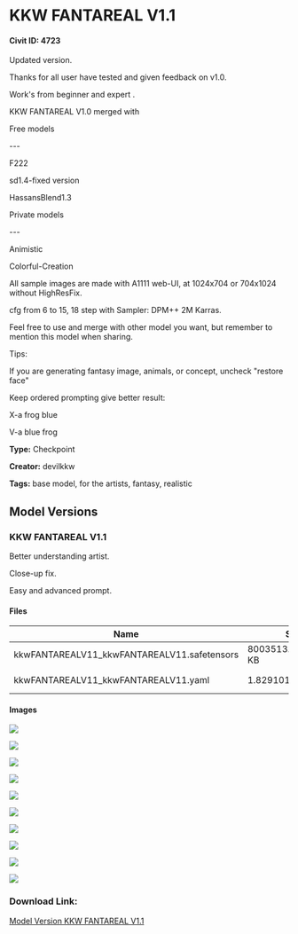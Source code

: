 # KKW FANTAREAL V1.1

#### Civit ID: 4723

<p>Updated version.</p><p>Thanks for all user have tested and given feedback on v1.0.</p><p></p><p>Work's from beginner and expert .</p><p></p><p>KKW FANTAREAL V1.0 merged with</p><p>Free models</p><p>---</p><p>F222</p><p>sd1.4-fixed version</p><p>HassansBlend1.3</p><p></p><p>Private models</p><p>---</p><p>Animistic</p><p>Colorful-Creation</p><p></p><p>All sample images are made with A1111 web-UI, at 1024x704 or 704x1024 without HighResFix.</p><p>cfg from 6 to 15, 18 step with Sampler: DPM++ 2M Karras.</p><p></p><p>Feel free to use and merge with other model you want, but remember to mention this model when sharing.</p><p></p><p>Tips:</p><p>If you are generating fantasy image, animals, or concept, uncheck "restore face"</p><p></p><p>Keep ordered prompting give better result:</p><p></p><p>X-a frog blue</p><p>V-a blue frog</p><p></p><p></p><p></p><p></p><p> </p>

**Type:** Checkpoint

**Creator:** devilkkw

**Tags:** base model, for the artists, fantasy, realistic

## Model Versions

### KKW FANTAREAL V1.1

<p>Better understanding artist.</p><p>Close-up fix.</p><p>Easy and advanced prompt.</p>

#### Files

| Name | Size | Type | Format | Download Url | AutoV1 | AutoV2 | SHA256 | CRC32 | BLAKE3 |
| --- | --- | --- | --- | --- | --- | --- | --- | --- | --- |
| kkwFANTAREALV11_kkwFANTAREALV11.safetensors | 8003513.463867188 KB | Model | SafeTensor | https://civitai.com/api/download/models/5403 | E9D808C3 | E8FB0FDD61 | E8FB0FDD61AAD8D35345085C54D302810824D7FCBB9694AE1C326326553BCB08 | B3E852EA | E3465C86D14C87181FE64BB205D312AF1DC45C929BFEE5B08E5BF6B897436048 |
| kkwFANTAREALV11_kkwFANTAREALV11.yaml | 1.8291015625 KB | Config | Other | https://civitai.com/api/download/models/5403?type=Config&format=Other | - | 2AC03DAAB5 | 2AC03DAAB595A8BA43E7F4CF223BCB456CF017650956F5B6753B5BC1CA42BF6A | 275639AC | EC53E0BB27E2DD3736874C0CA1EBADB88012AF0C134C1C4C69A0D5E6E882A673 |

#### Images

<p><img src="https://image.civitai.com/xG1nkqKTMzGDvpLrqFT7WA/ed6d207b-45e6-4694-cfac-64bf005ec100/width=450/42546.jpeg" /></p>

<p><img src="https://image.civitai.com/xG1nkqKTMzGDvpLrqFT7WA/80931ded-9aea-48cc-188c-b01fa26d0600/width=450/42565.jpeg" /></p>

<p><img src="https://image.civitai.com/xG1nkqKTMzGDvpLrqFT7WA/a63f7c80-e26b-44b9-2991-280f3c9a5d00/width=450/42564.jpeg" /></p>

<p><img src="https://image.civitai.com/xG1nkqKTMzGDvpLrqFT7WA/00d5abd5-65d1-4000-d6d9-776cb2245000/width=450/42563.jpeg" /></p>

<p><img src="https://image.civitai.com/xG1nkqKTMzGDvpLrqFT7WA/bd61ef80-0e72-47b9-8bd1-cd9b6e8da900/width=450/42562.jpeg" /></p>

<p><img src="https://image.civitai.com/xG1nkqKTMzGDvpLrqFT7WA/88dee25c-1113-43c1-6089-fcf7963d0100/width=450/42561.jpeg" /></p>

<p><img src="https://image.civitai.com/xG1nkqKTMzGDvpLrqFT7WA/8d8db313-5e18-4806-37c6-8bb6af8bdf00/width=450/42560.jpeg" /></p>

<p><img src="https://image.civitai.com/xG1nkqKTMzGDvpLrqFT7WA/8fd2019c-f4cf-4a27-82d7-e7b7af599900/width=450/42559.jpeg" /></p>

<p><img src="https://image.civitai.com/xG1nkqKTMzGDvpLrqFT7WA/4fe8ddd3-d981-4a1a-7b03-e7ffaab4e900/width=450/42558.jpeg" /></p>

<p><img src="https://image.civitai.com/xG1nkqKTMzGDvpLrqFT7WA/124a74eb-5366-4520-032a-b42ec1b9c000/width=450/42557.jpeg" /></p>

### Download Link:

[Model Version KKW FANTAREAL V1.1](https://civitai.com/api/download/models/5403)

